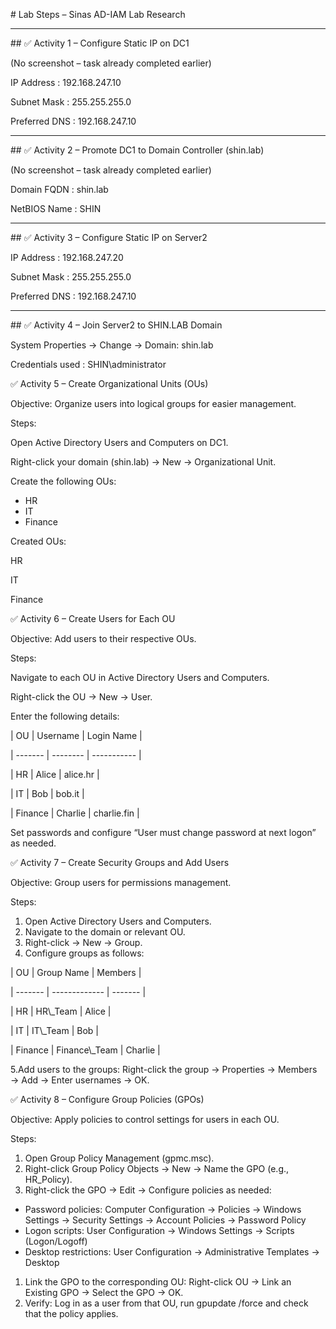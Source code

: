 \# Lab Steps – Sinas AD-IAM Lab Research



---



\## ✅ Activity 1 – Configure Static IP on DC1



(No screenshot – task already completed earlier)



IP Address : 192.168.247.10

Subnet Mask : 255.255.255.0

Preferred DNS : 192.168.247.10



---



\## ✅ Activity 2 – Promote DC1 to Domain Controller (shin.lab)



(No screenshot – task already completed earlier)



Domain FQDN : shin.lab

NetBIOS Name : SHIN

---



\## ✅ Activity 3 – Configure Static IP on Server2



IP Address : 192.168.247.20

Subnet Mask : 255.255.255.0

Preferred DNS : 192.168.247.10



---



\## ✅ Activity 4 – Join Server2 to SHIN.LAB Domain



System Properties → Change → Domain: shin.lab

Credentials used : SHIN\\administrator



✅ Activity 5 – Create Organizational Units (OUs)



Objective: Organize users into logical groups for easier management.



Steps:



Open Active Directory Users and Computers on DC1.



Right-click your domain (shin.lab) → New → Organizational Unit.



Create the following OUs:



* HR
* IT
* Finance



Created OUs:

HR

IT

Finance



✅ Activity 6 – Create Users for Each OU



Objective: Add users to their respective OUs.



Steps:



Navigate to each OU in Active Directory Users and Computers.



Right-click the OU → New → User.



Enter the following details:

| OU      | Username | Login Name  |

| ------- | -------- | ----------- |

| HR      | Alice    | alice.hr    |

| IT      | Bob      | bob.it      |

| Finance | Charlie  | charlie.fin |





Set passwords and configure “User must change password at next logon” as needed.



✅ Activity 7 – Create Security Groups and Add Users



Objective: Group users for permissions management.



Steps:



1. Open Active Directory Users and Computers.
2. Navigate to the domain or relevant OU.
3. Right-click → New → Group.
4. Configure groups as follows:

| OU      | Group Name    | Members |

| ------- | ------------- | ------- |

| HR      | HR\\\_Team      | Alice   |

| IT      | IT\\\_Team      | Bob     |

| Finance | Finance\\\_Team | Charlie |

5.Add users to the groups: Right-click the group → Properties → Members → Add → Enter usernames → OK.



✅ Activity 8 – Configure Group Policies (GPOs)



Objective: Apply policies to control settings for users in each OU.



Steps:

1. Open Group Policy Management (gpmc.msc).
2. Right-click Group Policy Objects → New → Name the GPO (e.g., HR\_Policy).
3. Right-click the GPO → Edit → Configure policies as needed:

* Password policies: Computer Configuration → Policies → Windows Settings → Security Settings → Account Policies → Password Policy
* Logon scripts: User Configuration → Windows Settings → Scripts (Logon/Logoff)
* Desktop restrictions: User Configuration → Administrative Templates → Desktop



1. Link the GPO to the corresponding OU: Right-click OU → Link an Existing GPO → Select the GPO → OK.
2. Verify: Log in as a user from that OU, run gpupdate /force and check that the policy applies.
